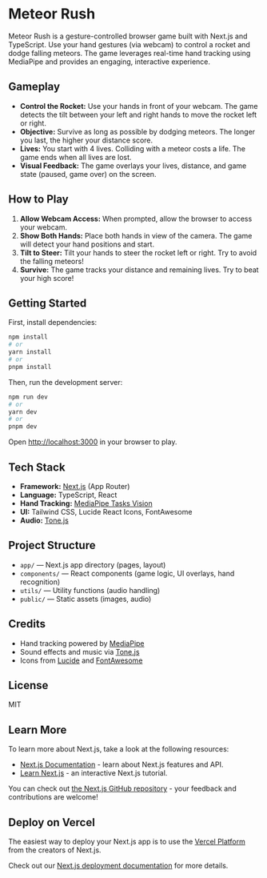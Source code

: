 # Meteor Rush

Meteor Rush is a gesture-controlled browser game built with Next.js and TypeScript. Use your hand gestures (via webcam) to control a rocket and dodge falling meteors. The game leverages real-time hand tracking using MediaPipe and provides an engaging, interactive experience.

## Gameplay
- **Control the Rocket:** Use your hands in front of your webcam. The game detects the tilt between your left and right hands to move the rocket left or right.
- **Objective:** Survive as long as possible by dodging meteors. The longer you last, the higher your distance score.
- **Lives:** You start with 4 lives. Colliding with a meteor costs a life. The game ends when all lives are lost.
- **Visual Feedback:** The game overlays your lives, distance, and game state (paused, game over) on the screen.

## How to Play
1. **Allow Webcam Access:** When prompted, allow the browser to access your webcam.
2. **Show Both Hands:** Place both hands in view of the camera. The game will detect your hand positions and start.
3. **Tilt to Steer:** Tilt your hands to steer the rocket left or right. Try to avoid the falling meteors!
4. **Survive:** The game tracks your distance and remaining lives. Try to beat your high score!

## Getting Started

First, install dependencies:

```bash
npm install
# or
yarn install
# or
pnpm install
```

Then, run the development server:

```bash
npm run dev
# or
yarn dev
# or
pnpm dev
```

Open [http://localhost:3000](http://localhost:3000) in your browser to play.

## Tech Stack
- **Framework:** [Next.js](https://nextjs.org/) (App Router)
- **Language:** TypeScript, React
- **Hand Tracking:** [MediaPipe Tasks Vision](https://www.npmjs.com/package/@mediapipe/tasks-vision)
- **UI:** Tailwind CSS, Lucide React Icons, FontAwesome
- **Audio:** [Tone.js](https://tonejs.github.io/)

## Project Structure
- `app/` — Next.js app directory (pages, layout)
- `components/` — React components (game logic, UI overlays, hand recognition)
- `utils/` — Utility functions (audio handling)
- `public/` — Static assets (images, audio)

## Credits
- Hand tracking powered by [MediaPipe](https://mediapipe.dev/)
- Sound effects and music via [Tone.js](https://tonejs.github.io/)
- Icons from [Lucide](https://lucide.dev/) and [FontAwesome](https://fontawesome.com/)

## License
MIT

## Learn More

To learn more about Next.js, take a look at the following resources:

- [Next.js Documentation](https://nextjs.org/docs) - learn about Next.js features and API.
- [Learn Next.js](https://nextjs.org/learn) - an interactive Next.js tutorial.

You can check out [the Next.js GitHub repository](https://github.com/vercel/next.js/) - your feedback and contributions are welcome!

## Deploy on Vercel

The easiest way to deploy your Next.js app is to use the [Vercel Platform](https://vercel.com/new?utm_medium=default-template&filter=next.js&utm_source=create-next-app&utm_campaign=create-next-app-readme) from the creators of Next.js.

Check out our [Next.js deployment documentation](https://nextjs.org/docs/deployment) for more details.
